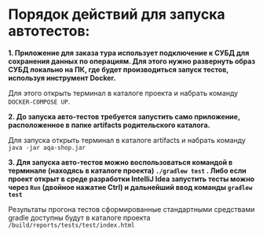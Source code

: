 # Порядок действий для запуска автотестов:

**1. Приложение для заказа тура использует подключение к СУБД для сохранения данных по операциям. Для этого нужно развернуть образ СУБД локально на ПК, где будет производиться запуск тестов, используя инструмент Docker.**

Для этого открыть терминал в каталоге проекта и набрать команду ```DOCKER-COMPOSE UP```.

**2. До запуска авто-тестов требуется запустить само приложение, расположенное в папке artifacts родительского каталога.**

Для запуска открыть терминал в каталоге artifacts и набрать команду ```java -jar aqa-shop.jar```

**3. Для запуска авто-тестов можно воспользоваться командой в терминале (находясь в каталоге проекта) ```./gradlew test``` . Либо если проект открыт в среде разработки IntelliJ Idea запустить тесты можно через ```Run``` (двойное нажатие Ctrl) и дальнейший ввод команды ```gradlew test```**

Результаты прогона тестов сформированные стандартными средствами gradle доступны будут в каталоге проекта ```/build/reports/tests/test/index.html```
